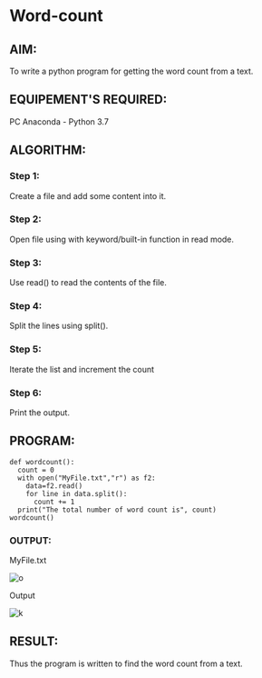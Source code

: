 # Word-count
## AIM:
To write a python program for getting the word count from a text.
## EQUIPEMENT'S REQUIRED: 
PC
Anaconda - Python 3.7
## ALGORITHM: 
### Step 1:
Create a file and add some content into it.

### Step 2:
Open file using with keyword/built-in function in read mode.

### Step 3:
Use read() to read the contents of the file.

### Step 4:
Split the lines using split().

### Step 5:
Iterate the list and increment the count

### Step 6:
Print the output.

## PROGRAM:
```
def wordcount():
  count = 0
  with open("MyFile.txt","r") as f2:
    data=f2.read()
    for line in data.split():
      count += 1
  print("The total number of word count is", count)
wordcount()
```

### OUTPUT:

MyFile.txt

![o](https://user-images.githubusercontent.com/119477890/214045042-5e6d0345-d293-49d6-af51-fb07cf62bb04.png)

Output

![k](https://user-images.githubusercontent.com/119477890/214045112-5b8d0a84-5683-4e08-aeda-ad558e300f26.png)


## RESULT:
Thus the program is written to find the word count from a text.
